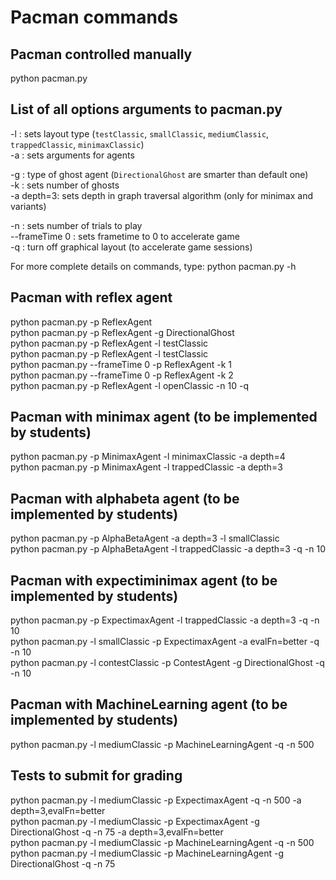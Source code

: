 # Pacman commands
## Pacman controlled manually
python pacman.py

## List of all options arguments to pacman.py
-l : sets layout type (`testClassic`, `smallClassic`, `mediumClassic`,
`trappedClassic`, `minimaxClassic`)  
-a : sets arguments for agents  

-g : type of ghost agent (`DirectionalGhost` are smarter than default one)  
-k : sets number of ghosts  
-a depth=3: sets depth in graph traversal algorithm (only for minimax and variants)  

-n : sets number of trials to play  
--frameTime 0 : sets frametime to 0 to accelerate game  
-q : turn off graphical layout (to accelerate game sessions)  

For more complete details on commands, type:
python pacman.py -h

## Pacman with reflex agent
python pacman.py -p ReflexAgent  
python pacman.py -p ReflexAgent -g DirectionalGhost  
python pacman.py -p ReflexAgent -l testClassic  
python pacman.py -p ReflexAgent -l testClassic  
python pacman.py --frameTime 0 -p ReflexAgent -k 1  
python pacman.py --frameTime 0 -p ReflexAgent -k 2  
python pacman.py -p ReflexAgent -l openClassic -n 10 -q  


## Pacman with minimax agent (to be implemented by students)
python pacman.py -p MinimaxAgent -l minimaxClassic -a depth=4  
python pacman.py -p MinimaxAgent -l trappedClassic -a depth=3  

## Pacman with alphabeta agent (to be implemented by students)
python pacman.py -p AlphaBetaAgent -a depth=3 -l smallClassic  
python pacman.py -p AlphaBetaAgent -l trappedClassic -a depth=3 -q -n 10  

## Pacman with expectiminimax agent (to be implemented by students)
python pacman.py -p ExpectimaxAgent -l trappedClassic -a depth=3 -q -n 10  
python pacman.py -l smallClassic -p ExpectimaxAgent -a evalFn=better -q -n 10  
python pacman.py -l contestClassic -p ContestAgent -g DirectionalGhost -q -n 10  

## Pacman with MachineLearning agent (to be implemented by students)
python pacman.py -l mediumClassic -p MachineLearningAgent -q -n 500  

## Tests to submit for grading
python pacman.py -l mediumClassic -p ExpectimaxAgent -q -n 500 -a depth=3,evalFn=better  
python pacman.py -l mediumClassic -p ExpectimaxAgent -g DirectionalGhost -q -n 75 -a depth=3,evalFn=better  
python pacman.py -l mediumClassic -p MachineLearningAgent -q -n 500  
python pacman.py -l mediumClassic -p MachineLearningAgent -g DirectionalGhost -q -n 75  
